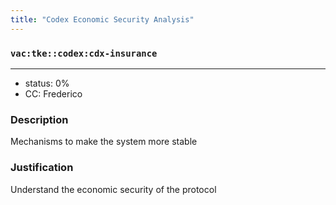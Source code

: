 ```yaml
---
title: "Codex Economic Security Analysis"
---
```

### `vac:tke::codex:cdx-insurance`
---

- status: 0%
- CC: Frederico

### Description
Mechanisms to make the system more stable

### Justification
Understand the economic security of the protocol


